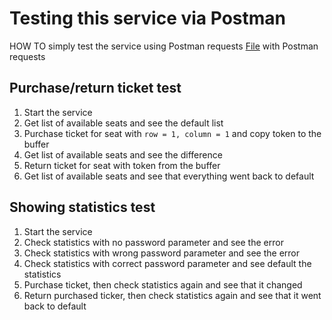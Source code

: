 # Testing this service via Postman
HOW TO simply test the service using Postman requests
[File](https://github.com/SmartOven/JetBrainsAcademy/blob/main/CinemaRoomRESTService/src/test/CinemaRoomRESTService.postman_collection.json) with Postman requests

## Purchase/return ticket test
1) Start the service
2) Get list of available seats and see the default list
3) Purchase ticket for seat with `row = 1, column = 1` and copy token to the buffer
4) Get list of available seats and see the difference
5) Return ticket for seat with token from the buffer
6) Get list of available seats and see that everything went back to default

## Showing statistics test
1) Start the service
2) Check statistics with no password parameter and see the error
3) Check statistics with wrong password parameter and see the error
4) Check statistics with correct password parameter and see default the statistics
5) Purchase ticket, then check statistics again and see that it changed
6) Return purchased ticker, then check statistics again and see that it went back to default
